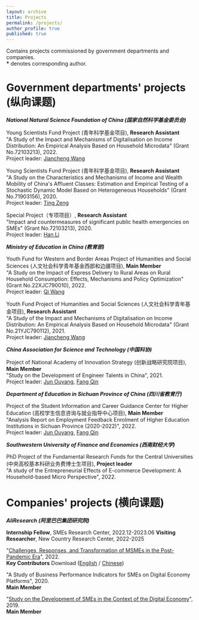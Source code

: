 ```yaml
---
layout: archive
title: Projects
permalink: /projects/
author_profile: true
published: true
---
```


Contains projects commissioned by government departments and companies.<br>
**\*** denotes corresponding author.

Government departments' projects (纵向课题)
======
_**National Natural Science Foundation of China (国家自然科学基金委员会)**_

Young Scientists Fund Project (青年科学基金项目), **Research Assistant**<br>
"A Study of the Impact and Mechanisms of Digitalisation on Income Distribution: An Empirical Analysis Based on Household Microdata" (Grant No.72103213), 2022.<br>
Project leader: [Jiancheng Wang](https://isbf.sysu.edu.cn/zh-hans/teacher/288)

Young Scientists Fund Project (青年科学基金项目), **Research Assistant**<br>
"A Study on the Characteristics and Mechanisms of Income and Wealth Mobility of China's Affluent Classes: Estimation and Empirical Testing of a Stochastic Dynamic Model Based on Heterogeneous Households" (Grant No.71903156), 2020.<br>
Project leader: [Ting Zeng](https://riem.swufe.edu.cn/info/1052/1546.htm)

Special Project（专项项目）, **Research Assistant**<br>
"Impact and countermeasures of significant public health emergencies on SMEs" (Grant No.72103213), 2020.<br>
Project leader: [Han Li](https://sib.swufe.edu.cn/info/1016/4141.htm)

_**Ministry of Education in China (教育部)**_

Youth Fund for Western and Border Areas Project of Humanities and Social Sciences (人文社会科学青年基金西部和边疆项目), **Main Member**<br>
"A Study on the Impact of Express Delivery to Rural Areas on Rural Household Consumption: Effects, Mechanisms and Policy Optimization" (Grant No.22XJC790010), 2022.<br>
Project leader: [Qi Wang](https://bs.scu.edu.cn/kuaijixue/202201/7758.html)

Youth Fund Project of Humanities and Social Sciences (人文社会科学青年基金项目), **Research Assistant**<br>
"A Study of the Impact and Mechanisms of Digitalisation on Income Distribution: An Empirical Analysis Based on Household Microdata" (Grant No.21YJC790112), 2021.<br>
Project leader: [Jiancheng Wang](https://isbf.sysu.edu.cn/zh-hans/teacher/288)

_**China Association for Science and Technology (中国科协)**_

Project of National Academy of Innovation Strategy (创新战略研究院项目), **Main Member**<br>
"Study on the Development of Engineer Talents in China", 2021.<br>
Project leader: [Jun Ouyang](https://bjyjy.swufe.edu.cn/jgsz/ldjjxhjycjzywyh__.htm), [Fang Qin](https://chfs.swufe.edu.cn/info/1061/1730.htm)

_**Department of Education in Sichuan Province of China (四川省教育厅)**_

Project of the Student Information and Career Guidance Center for Higher Education (高校学生信息咨询与就业指导中心项目), **Main Member**<br>
"Analysis Report on Employment Feedback Enrolment of Higher Education Institutions in Sichuan Province (2020-2022)", 2022.<br>
Project leader: [Jun Ouyang](https://bjyjy.swufe.edu.cn/jgsz/ldjjxhjycjzywyh__.htm), [Fang Qin](https://chfs.swufe.edu.cn/info/1061/1730.htm)

_**Southwestern University of Finance and Economics (西南财经大学)**_

PhD Project of the Fundamental Research Funds for the Central Universities (中央高校基本科研业务费博士生项目), **Project leader**<br>
"A study of the Entrepreneurial Effects of E-commerce Development: A Household-based Micro Perspective", 2022.<br>


Companies' projects (横向课题)
======
_**AliResearch (阿里巴巴集团研究院)**_

**Internship Fellow**, SMEs Research Center, 2022.12-2023.06
**Visiting Researcher**, New Country Research Center, 2022-2025

"[Challenges, Responses, and Transformation of MSMEs in the Post-Pandemic Era](https://www.alibabagroup.com/document-1491556231800684544)", 2022.<br>
**Key Contributors**
Download ([English](https://kaixie97.github.io/files/example.pdf) / [Chinese]())

"A Study of Business Performance Indicators for SMEs on Digital Economy Platforms", 2020.<br>
**Main Member**

"[Study on the Development of SMEs in the Context of the Digital Economy](http://www.aliresearch.com/ch/information/informationdetails?articleCode=69745667475640320&type=%E6%8A%A5%E5%91%8A)", 2019.<br>
**Main Member**













